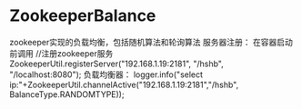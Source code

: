 # ZookeeperBalance
zookeeper实现的负载均衡，包括随机算法和轮询算法
服务器注册：
        在容器启动前调用
        //注册zookeeper服务
        ZookeeperUtil.registerServer("192.168.1.19:2181", "/hshb", "/localhost:8080");
负载均衡器：
        logger.info("select ip:"+ZookeeperUtil.channelActive("192.168.1.19:2181","/hshb", BalanceType.RANDOMTYPE));
